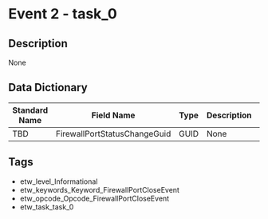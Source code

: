 # Event 2 - task_0

## Description
None

## Data Dictionary
|Standard Name|Field Name|Type|Description|Sample Value|
|---|---|---|---|---|
|TBD|FirewallPortStatusChangeGuid|GUID|None|`None`|

## Tags
* etw_level_Informational
* etw_keywords_Keyword_FirewallPortCloseEvent
* etw_opcode_Opcode_FirewallPortCloseEvent
* etw_task_task_0